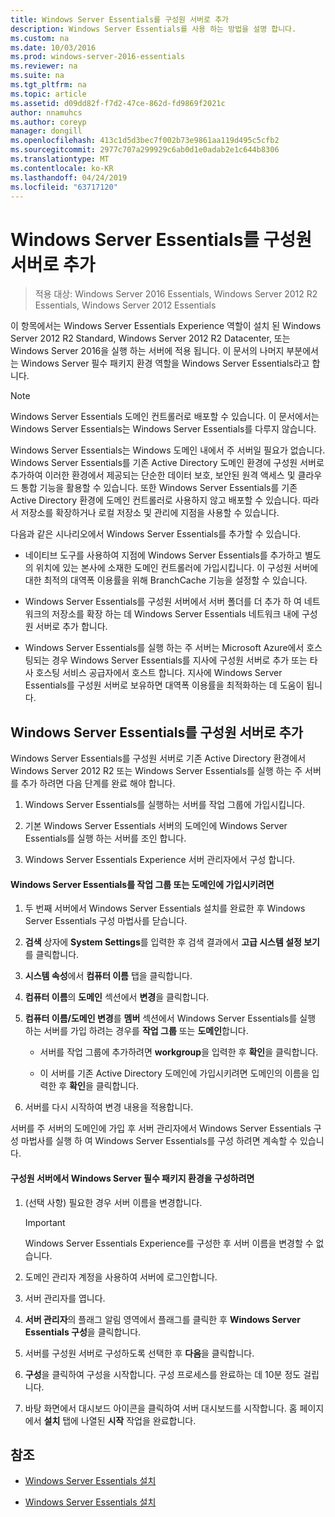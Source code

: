 ```yaml
---
title: Windows Server Essentials를 구성원 서버로 추가
description: Windows Server Essentials를 사용 하는 방법을 설명 합니다.
ms.custom: na
ms.date: 10/03/2016
ms.prod: windows-server-2016-essentials
ms.reviewer: na
ms.suite: na
ms.tgt_pltfrm: na
ms.topic: article
ms.assetid: d09dd82f-f7d2-47ce-862d-fd9869f2021c
author: nnamuhcs
ms.author: coreyp
manager: dongill
ms.openlocfilehash: 413c1d5d3bec7f002b73e9861aa119d495c5cfb2
ms.sourcegitcommit: 2977c707a299929c6ab0d1e0adab2e1c644b8306
ms.translationtype: MT
ms.contentlocale: ko-KR
ms.lasthandoff: 04/24/2019
ms.locfileid: "63717120"
---
```

# <a name="add-windows-server-essentials-as-a-member-server"></a>Windows Server Essentials를 구성원 서버로 추가

>적용 대상: Windows Server 2016 Essentials, Windows Server 2012 R2 Essentials, Windows Server 2012 Essentials

이 항목에서는 Windows Server Essentials Experience 역할이 설치 된 Windows Server 2012 R2 Standard, Windows Server 2012 R2 Datacenter, 또는 Windows Server 2016을 실행 하는 서버에 적용 됩니다. 이 문서의 나머지 부분에서는 Windows Server 필수 패키지 환경 역할을 Windows Server Essentials라고 합니다.  
  
> [!NOTE]
>   Windows Server Essentials 도메인 컨트롤러로 배포할 수 있습니다. 이 문서에서는 Windows Server Essentials는 Windows Server Essentials를 다루지 않습니다.  
  
 Windows Server Essentials는 Windows 도메인 내에서 주 서버일 필요가 없습니다. Windows Server Essentials를 기존 Active Directory 도메인 환경에 구성원 서버로 추가하여 이러한 환경에서 제공되는 단순한 데이터 보호, 보안된 원격 액세스 및 클라우드 통합 기능을 활용할 수 있습니다. 또한 Windows Server Essentials를 기존 Active Directory 환경에 도메인 컨트롤러로 사용하지 않고 배포할 수 있습니다. 따라서 저장소를 확장하거나 로컬 저장소 및 관리에 지점을 사용할 수 있습니다.  
  
 다음과 같은 시나리오에서 Windows Server Essentials를 추가할 수 있습니다.  
  
-   네이티브 도구를 사용하여 지점에 Windows Server Essentials를 추가하고 별도의 위치에 있는 본사에 소재한 도메인 컨트롤러에 가입시킵니다. 이 구성원 서버에 대한 최적의 대역폭 이용률을 위해 BranchCache 기능을 설정할 수 있습니다.  
  
-   Windows Server Essentials를 구성원 서버에서 서버 폴더를 더 추가 하 여 네트워크의 저장소를 확장 하는 데 Windows Server Essentials 네트워크 내에 구성원 서버로 추가 합니다.  
  
-   Windows Server Essentials를 실행 하는 주 서버는 Microsoft Azure에서 호스팅되는 경우 Windows Server Essentials를 지사에 구성원 서버로 추가 또는 타사 호스팅 서비스 공급자에서 호스트 합니다. 지사에 Windows Server Essentials를 구성원 서버로 보유하면 대역폭 이용률을 최적화하는 데 도움이 됩니다.  
  
## <a name="adding-windows-server-essentials-as-a-member-server"></a>Windows Server Essentials를 구성원 서버로 추가  
 Windows Server Essentials를 구성원 서버로 기존 Active Directory 환경에서 Windows Server 2012 R2 또는 Windows Server Essentials를 실행 하는 주 서버를 추가 하려면 다음 단계를 완료 해야 합니다.  
  
1.  Windows Server Essentials를 실행하는 서버를 작업 그룹에 가입시킵니다.  
  
2.  기본 Windows Server Essentials 서버의 도메인에 Windows Server Essentials를 실행 하는 서버를 조인 합니다.  
  
3.  Windows Server Essentials Experience 서버 관리자에서 구성 합니다.  
  
#### <a name="to-join-windows-server-essentials-to-a-workgroup-or-domain"></a>Windows Server Essentials를 작업 그룹 또는 도메인에 가입시키려면  
  
1.  두 번째 서버에서 Windows Server Essentials 설치를 완료한 후 Windows Server Essentials 구성 마법사를 닫습니다.  
  
2.  **검색** 상자에 **System Settings**를 입력한 후 검색 결과에서 **고급 시스템 설정 보기**를 클릭합니다.  
  
3.  **시스템 속성**에서 **컴퓨터 이름** 탭을 클릭합니다.  
  
4.  **컴퓨터 이름**의 **도메인** 섹션에서 **변경**을 클릭합니다.  
  
5.  **컴퓨터 이름/도메인 변경**를 **멤버** 섹션에서 Windows Server Essentials를 실행 하는 서버를 가입 하려는 경우를 **작업 그룹** 또는 **도메인**합니다.  
  
    -   서버를 작업 그룹에 추가하려면 **workgroup**을 입력한 후 **확인**을 클릭합니다.  
  
    -   이 서버를 기존 Active Directory 도메인에 가입시키려면 도메인의 이름을 입력한 후 **확인**을 클릭합니다.  
  
6.  서버를 다시 시작하여 변경 내용을 적용합니다.  
  
 서버를 주 서버의 도메인에 가입 후 서버 관리자에서 Windows Server Essentials 구성 마법사를 실행 하 여 Windows Server Essentials를 구성 하려면 계속할 수 있습니다.  
  
#### <a name="to-configure-windows-server-essentials-experience-on-a-member-server"></a>구성원 서버에서 Windows Server 필수 패키지 환경을 구성하려면  
  
1.  (선택 사항) 필요한 경우 서버 이름을 변경합니다.  
  
    > [!IMPORTANT]
    >  Windows Server Essentials Experience를 구성한 후 서버 이름을 변경할 수 없습니다.  
  
2.  도메인 관리자 계정을 사용하여 서버에 로그인합니다.  
  
3.  서버 관리자를 엽니다.  
  
4.  **서버 관리자**의 플래그 알림 영역에서 플래그를 클릭한 후 **Windows Server Essentials 구성**을 클릭합니다.  
  
5.  서버를 구성원 서버로 구성하도록 선택한 후 **다음**을 클릭합니다.  
  
6.  **구성**을 클릭하여 구성을 시작합니다. 구성 프로세스를 완료하는 데 10분 정도 걸립니다.  
  
7.  바탕 화면에서 대시보드 아이콘을 클릭하여 서버 대시보드를 시작합니다. 홈 페이지에서 **설치** 탭에 나열된 **시작** 작업을 완료합니다.  
  
## <a name="see-also"></a>참조  
  

-   [Windows Server Essentials 설치](Install-Windows-Server-Essentials.md)

-   [Windows Server Essentials 설치](../install/Install-Windows-Server-Essentials.md)


